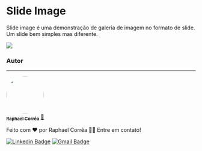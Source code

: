 # Slide Image

Slide image é uma demonstração de galeria de imagem no formato de slide.
Um slide bem simples mas diferente.

<img src="tela.gif" />

### Autor

---

<a href="https://raphaelcorrea.dev/">
 <img style="border-radius: 50%;" src="https://raphaelcorrea.dev/assets/ProfilePhoto.png" width="100px;" alt=""/>
 <br />
 <sub><b>Raphael Corrêa</b></sub></a> <a href="https://raphaelcorrea.dev/" title="Rocketseat">🚀</a>

Feito com ❤️ por Raphael Corrêa 👋🏽 Entre em contato!

[![Linkedin Badge](https://img.shields.io/badge/-Raphael%20Corrêa-blue?style=flat-square&logo=Linkedin&logoColor=white&link=https://www.linkedin.com/in/tgmarinho/)](https://www.linkedin.com/in/raphael-corr%C3%AAa-29993952/)
[![Gmail Badge](https://img.shields.io/badge/-raphael.corra.b@gmail.com-c14438?style=flat-square&logo=Gmail&logoColor=white&link=mailto:raphael.corra.b@gmail.com)](mailto:raphael.corra.b@gmail.com)
